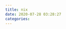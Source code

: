 ```yaml
---
title: nix
date: 2020-07-28 03:28:27
categories:
---
```


<center>
</center>

<!-- more -->

<br><br>
